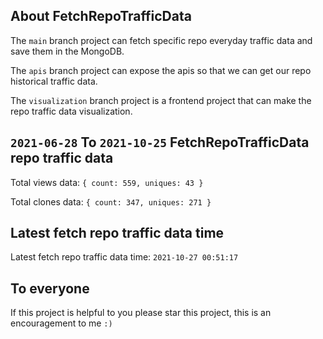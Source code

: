 ## About FetchRepoTrafficData

The `main` branch project can fetch specific repo everyday traffic data and save them in the MongoDB.

The `apis` branch project can expose the apis so that we can get our repo historical traffic data.

The `visualization` branch project is a frontend project that can make the repo traffic data visualization.

## `2021-06-28` To `2021-10-25` FetchRepoTrafficData repo traffic data

Total views data: `{ count: 559, uniques: 43 }`

Total clones data: `{ count: 347, uniques: 271 }`

## Latest fetch repo traffic data time

Latest fetch repo traffic data time: `2021-10-27 00:51:17`

## To everyone

If this project is helpful to you please star this project, this is an encouragement to me `:)`



